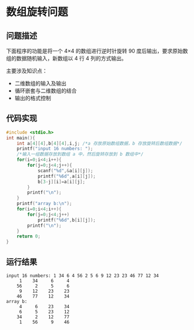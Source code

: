 # 数组旋转问题
## 问题描述
下面程序的功能是将一个 4×4 的数组进行逆时针旋转 90 度后输出，要求原始数组的数据随机输入，新数组以 4 行 4 列的方式输出。

主要涉及知识点：
+ 二维数组的输入及输出
+ 循环嵌套与二维数组的结合
+ 输出的格式控制
## 代码实现
```c
#include <stdio.h>
int main(){
    int a[4][4],b[4][4],i,j; /*a 存放原始数组数据，b 存放旋转后数组数据*/
    printf("input 16 numbers: ");
    /*输入一组数据存放到数组 a 中，然后旋转存放到 b 数组中*/
    for(i=0;i<4;i++){
        for(j=0;j<4;j++){
            scanf("%d",&a[i][j]);
            printf("%6d",a[i][j]);
            b[3-j][i]=a[i][j];
        }
        printf("\n");
    }
    printf("array b:\n");
    for(i=0;i<4;i++){
        for(j=0;j<4;j++)
            printf("%6d",b[i][j]);
        printf("\n");
    }
    return 0;
}
```
## 运行结果
```
input 16 numbers: 1 34 6 4 56 2 5 6 9 12 23 23 46 77 12 34
     1    34     6     4
    56     2     5     6
     9    12    23    23
    46    77    12    34
array b:
     4     6    23    34
     6     5    23    12
    34     2    12    77
     1    56     9    46
```

